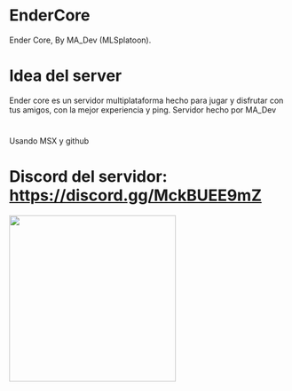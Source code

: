 # EnderCore
Ender Core, By MA_Dev (MLSplatoon).
# Idea del server
Ender core es un servidor multiplataforma hecho para jugar y disfrutar con tus amigos, con la mejor experiencia y ping. Servidor hecho por MA_Dev
# 
Usando MSX y github
# Discord del servidor: https://discord.gg/MckBUEE9mZ
<img src="https://github.com/user-attachments/assets/847bbcdc-9c26-4e54-a430-ce29b9285183" width= "300" height="300" align="center">
